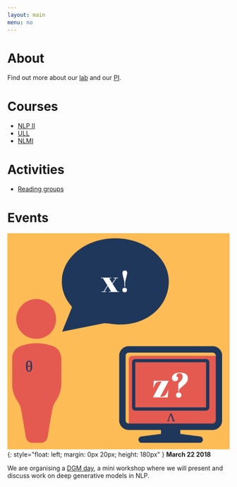 ```yaml
---
layout: main
menu: no
---
```



# About

Find out more about our [lab](https://staff.fnwi.uva.nl/k.simaan/research_all.html) and our [PI](https://staff.fnwi.uva.nl/k.simaan/index.html).

# Courses

* [NLP II](//uva-slpl.github.io/nlp2)
* [ULL](//uva-slpl.github.io/ull)
* [NLMI](//uva-slpl.github.io/nlmi)

# Activities

* [Reading groups](//wilkeraziz.github.io/events.html)

# Events

![logo](/img/events/dgmday/logo.png){: style="float: left; margin: 0px 20px; height: 180px" }
**March 22 2018** 

We are organising a [DGM day](dgmday), a mini workshop where we will present and discuss work on deep generative models in NLP. 


